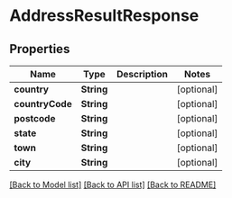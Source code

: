 # AddressResultResponse

## Properties
Name | Type | Description | Notes
------------ | ------------- | ------------- | -------------
**country** | **String** |  | [optional] 
**countryCode** | **String** |  | [optional] 
**postcode** | **String** |  | [optional] 
**state** | **String** |  | [optional] 
**town** | **String** |  | [optional] 
**city** | **String** |  | [optional] 

[[Back to Model list]](../README.md#documentation-for-models) [[Back to API list]](../README.md#documentation-for-api-endpoints) [[Back to README]](../README.md)


